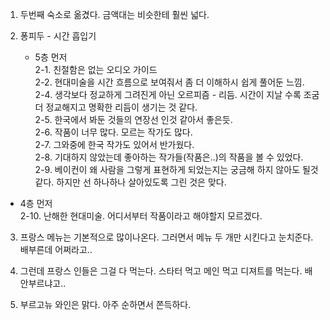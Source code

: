 1. 두번째 숙소로 옮겼다. 금액대는 비슷한테 훨씬 넓다.

2. 퐁피두 - 시간 흡입기    
    - 5층 먼저    
  2-1. 친절함은 없는 오디오 가이드    
  2-2. 현대미술을 시간 흐름으로 보여줘서 좀 더 이해하시 쉽게 풀어둔 느낌.     
  2-4. 생각보다 정교하게 그려진게 아닌 오르피즘 - 리듬. 시간이 지날 수록 조굼 더 정교해지고 명확한 리듬이 생기는 것 같다.     
  2-5. 한국에서 봐둔 것들의 연장선 인것 같아서 좋은듯.     
  2-6. 작품이 너무 많다. 모르는 작가도 많다.     
  2-7. 그와중에 한국 작가도 있어서 반가웠다.     
  2-8. 기대하지 않았는데 좋아하는 작가들(작품은..)의 작품을 볼 수 있었다.     
  2-9. 베이컨이 왜 사람을 그렇게 표현하게 되었는지는 궁금해 하지 않아도 될것 같다. 하지만 선 하나하나 살아있도록 그린 것은 맞다.

  - 4층 먼저    
  2-10. 난해한 현대미술. 어디서부터 작품이라고 해야할지 모르겠다.

3. 프랑스 메뉴는 기본적으로 많이나온다. 그러면서 메뉴 두 개만 시킨다고 눈치준다. 배부른데 어쩌라고..    

4. 그런데 프랑스 인들은 그걸 다 먹는다. 스타터 먹고 메인 먹고 디져트를 먹는다. 배 안부르냐고..

5. 부르고뉴 와인은 맑다. 아주 순하면서 쫀득하다.
